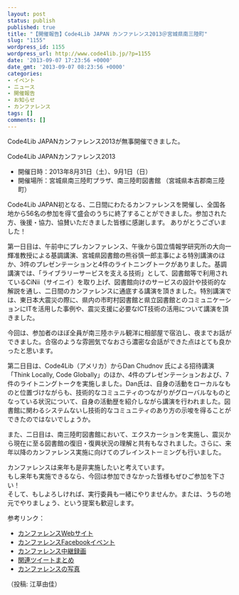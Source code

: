 ```yaml
---
layout: post
status: publish
published: true
title: "【開催報告】Code4Lib JAPAN カンファレンス2013＠宮城県南三陸町"
slug: "1155"
wordpress_id: 1155
wordpress_url: http://www.code4lib.jp/?p=1155
date: '2013-09-07 17:23:56 +0000'
date_gmt: '2013-09-07 08:23:56 +0000'
categories:
- イベント
- ニュース
- 開催報告
- お知らせ
- カンファレンス
tags: []
comments: []
---
```

<p>Code4Lib JAPANカンファレンス2013が無事開催できました。</p>
<p>Code4Lib JAPANカンファレンス2013</p>
<ul>
<li>開催日時：2013年8月31日（土）、9月1日（日）
<li>開催場所：宮城県南三陸町プラザ、南三陸町図書館 （宮城県本吉郡南三陸町）
</ul>
<p>Code4Lib JAPAN初となる、二日間にわたるカンファレンスを開催し、全国各地から56名の参加を得て盛会のうちに終了することができました。参加された方、後援・協力、協賛いただきました皆様に感謝します。 ありがとうございました！</p>
<p>第一日目は、午前中にプレカンファレンス、午後から国立情報学研究所の大向一輝准教授による基調講演、宮城県図書館の熊谷慎一郎主事による特別講演のほか、3件のプレゼンテーションと4件のライトニングトークがありました。基調講演では、「ライブラリーサービスを支える技術」として、図書館等で利用されているCiNii（サイニイ）を取り上げ、図書館向けのサービスの設計や技術的な解説を通し、二日間のカンファレンスに通底する講演を頂きました。特別講演では、東日本大震災の際に、県内の市町村図書館と県立図書館とのコミュニケーションにITを活用した事例や、震災支援に必要なICT技術の活用について講演を頂きました。</p>
<p>今回は、参加者のほぼ全員が南三陸ホテル観洋に相部屋で宿泊し、夜までお話ができました。合宿のような雰囲気でなおさら濃密な会話ができた点はとても良かったと思います。</p>
<p>第二日目は、Code4Lib（アメリカ）からDan Chudnov 氏による招待講演「Think Locally, Code Globally」のほか、4件のプレゼンテーションおよび、7件のライトニングトークを実施しました。Dan氏は、自身の活動をローカルなものと位置づけながらも、技術的なコミュニティのつながりがグローバルなものとなっている状況について、自身の活動歴を紹介しながら講演を行われました。図書館に関わるシステムないし技術的なコミュニティのあり方の示唆を得ることができたのではないでしょうか。</p>
<p>また、二日目は、南三陸町図書館において、エクスカーションを実施し、震災から現在に至る図書館の復旧・復興状況の理解と共有もなされました。さらに、来年以降のカンファレンス実施に向けてのブレインストーミングも行いました。</p>
<p>カンファレンスは来年も是非実施したいと考えています。<br />
もし来年も実施できるなら、今回は参加できなかった皆様もぜひご参加を下さい！<br />
そして、もしよろしければ、実行委員も一緒にやりませんか。または、うちの地元でやりましょう、という提案も歓迎します。</p>
<p>参考リンク：</p>
<ul>
<li> <a href="https://wiki.code4lib.jp/wiki/C4ljp2013">カンファレンスWebサイト</a></li>
<li> <a href="https://www.facebook.com/events/508858532486640/">カンファレンスFacebookイベント</a></li>
<li> <a href="https://www.ustream.tv/channel/code4lib-japan-2013">カンファレンス中継録画</a></li>
<li> <a href="https://togetter.com/li/556778">関連ツイートまとめ</a></li>
<li> <a href="https://www.facebook.com/media/set/?set=a.668925779787217.1073741827.204462619566871&type=1">カンファレンスの写真</a></li>
</ul>
<p>（投稿: 江草由佳）</p>
